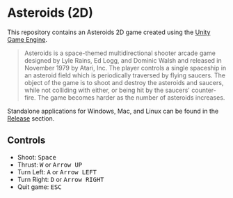 # Asteroids (2D)

This repository contains an Asteroids 2D game created using the [Unity Game Engine](https://unity.com/).

> Asteroids is a space-themed multidirectional shooter arcade game designed by Lyle Rains, Ed Logg, and Dominic Walsh and released in November 1979 by Atari, Inc. The player controls a single spaceship in an asteroid field which is periodically traversed by flying saucers. The object of the game is to shoot and destroy the asteroids and saucers, while not colliding with either, or being hit by the saucers' counter-fire. The game becomes harder as the number of asteroids increases.

Standalone applications for Windows, Mac, and Linux can be found in the [Release](https://github.com/FARLY7/unity-asteroids/releases) section.

## Controls

- Shoot: <kbd>Space</kbd>
- Thrust: <kbd>W</kbd> or <kbd>Arrow UP</kbd>
- Turn Left: <kbd>A</kbd> or <kbd>Arrow LEFT</kbd>
- Turn Right: <kbd>D</kbd> or <kbd>Arrow RIGHT</kbd>
- Quit game: <kbd>ESC</kbd>